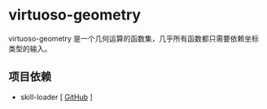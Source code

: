 # virtuoso-geometry

virtuoso-geometry 是一个几何运算的函数集，几乎所有函数都只需要依赖坐标类型的输入。

## 项目依赖

+ skill-loader [ [GitHub](https://github.com/yeungchie/skill-loader "https://github.com/yeungchie/skill-loader") ]
